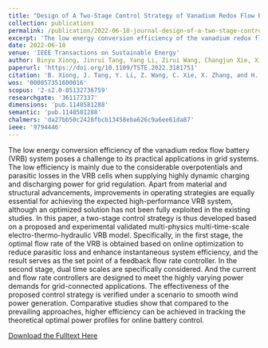 ```yaml
---
title: "Design of A Two-Stage Control Strategy of Vanadium Redox Flow Battery Energy Storage Systems for Grid Application"
collection: publications
permalink: /publication/2022-06-10-journal-design-of-a-two-stage-control-strategy-of-vanadium-redox-flow-battery-energy-storage-systems-for-grid-application
excerpt: 'The low energy conversion efficiency of the vanadium redox flow battery (VRB) system poses a challenge to its practical applications in grid systems. The low efficiency is mainly due to the considerable overpotentials and parasitic losses in the VRB cells when supplying highly dynamic charging and discharging power for grid regulation. Apart from material and structural advancements, improvements in operating strategies are equally essential for achieving the expected high-performance VRB system, although an optimized solution has not been fully exploited in the existing studies. In this paper, a two-stage control strategy is thus developed based on a proposed and experimental validated multi-physics multi-time-scale electro-thermo-hydraulic VRB model. Specifically, in the first stage, the optimal flow rate of the VRB is obtained based on online optimization to reduce parasitic loss and enhance instantaneous system efficiency, and the result serves as the set point of a feedback flow rate controller. In the second stage, dual time scales are specifically considered. And the current and flow rate controllers are designed to meet the highly varying power demands for grid-connected applications. The effectiveness of the proposed control strategy is verified under a scenario to smooth wind power generation. Comparative studies show that compared to the prevailing approaches, higher efficiency can be achieved in tracking the theoretical optimal power profiles for online battery control.'
date: 2022-06-10
venue: 'IEEE Transactions on Sustainable Energy'
author: Binyu Xiong, Jinrui Tang, Yang Li, Zirui Wang, Changjun Xie, Xinan Zhang, Hoay Beng Gooi
paperurl: 'https://doi.org/10.1109/TSTE.2022.3181751'
citation: 'B. Xiong, J. Tang, Y. Li, Z. Wang, C. Xie, X. Zhang, and H. B. Gooi, &quot;Design of a two-stage control strategy of vanadium redox flow battery energy storage systems for grid application,&quot; <i>IEEE Trans. Sustain. Energy</i>, vol. 13, no. 4, pp. 2079-2091, Oct. 2022.'
wos: '000857351600016'
scopus: '2-s2.0-85132736759'
researchgate: '361177337'
dimensions: 'pub.1148581288'
semantic: 'pub.1148581288'
chalmers: 'da27bb50c2428fbcb13458eba626c9a6ee61da87'
ieee: '9794446'
---
```


The low energy conversion efficiency of the vanadium redox flow battery (VRB) system poses a challenge to its practical applications in grid systems. The low efficiency is mainly due to the considerable overpotentials and parasitic losses in the VRB cells when supplying highly dynamic charging and discharging power for grid regulation. Apart from material and structural advancements, improvements in operating strategies are equally essential for achieving the expected high-performance VRB system, although an optimized solution has not been fully exploited in the existing studies. In this paper, a two-stage control strategy is thus developed based on a proposed and experimental validated multi-physics multi-time-scale electro-thermo-hydraulic VRB model. Specifically, in the first stage, the optimal flow rate of the VRB is obtained based on online optimization to reduce parasitic loss and enhance instantaneous system efficiency, and the result serves as the set point of a feedback flow rate controller. In the second stage, dual time scales are specifically considered. And the current and flow rate controllers are designed to meet the highly varying power demands for grid-connected applications. The effectiveness of the proposed control strategy is verified under a scenario to smooth wind power generation. Comparative studies show that compared to the prevailing approaches, higher efficiency can be achieved in tracking the theoretical optimal power profiles for online battery control.

[Download the Fulltext Here](https://research.chalmers.se/publication/527596/file/527596_Fulltext.pdf)

